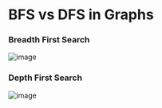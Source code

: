 # BFS vs DFS in Graphs
### Breadth First Search
![image](https://user-images.githubusercontent.com/79735111/162420349-da0010f4-9cf7-4438-86c6-eaff76b88896.png)

### Depth First Search
![image](https://user-images.githubusercontent.com/79735111/162420476-d9656530-6ea3-4a87-a8ee-2ae1170aaa1d.png)